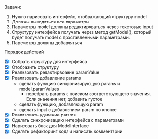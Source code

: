 Задачи:

1. Нужно нарисовать интерфейс, отображающий структуру model
2. Должны выводиться все параметры
3. Параметры model должны редактироваться через текстовые input
4. Cтруктуру интерфейса получать через метод getModel(), который будет получать model с проставленными параметрами.
5. Пареметры должны добавляться

Порядок действий

-   [x] Собрать структуру для интерфейса
-   [x] Отобразить структуру
-   [x] Реализовать редактирвоание paramValue
-   [x] Реализовать добавление params
    - сделать функцию синхронизирующую params и model.paramValues
      -  перебрать params с поиском соответствующего значения. Если значения нет, добавить пустое 
    - сделать функцию, добавляющую param
    - сделать input с добавлением param по кнопке
-   [x] Реализовать удаление params
-   [x] Сделать синхронизацию интерфейса с параметрами
-   [x] Нарисовать блок для ModelInterface
-   [x] Сделать рефакторинг кода и написать комментарии
